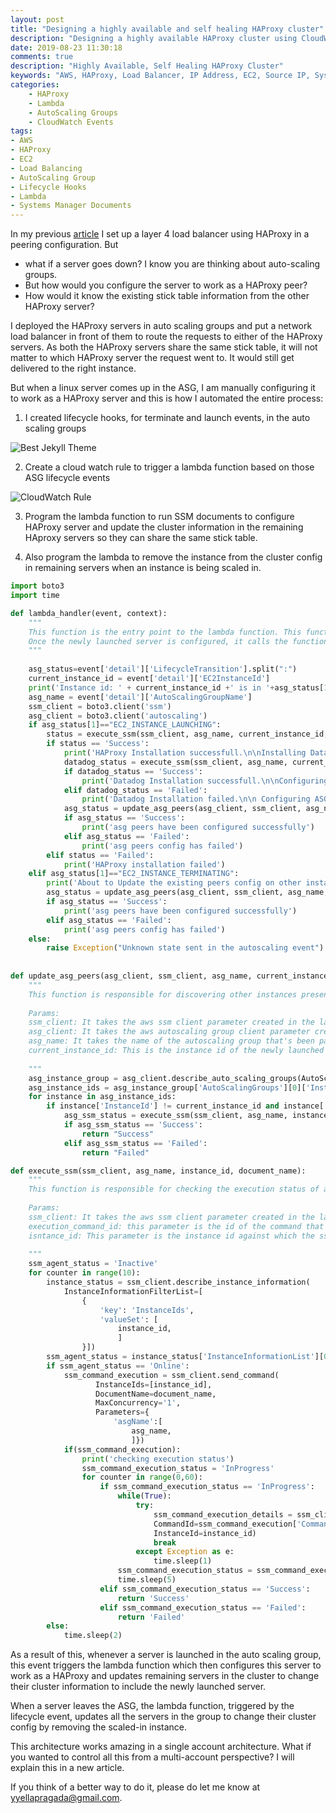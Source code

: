 ```yaml
---
layout: post
title: "Designing a highly available and self healing HAProxy cluster"
description: "Designing a highly available HAProxy cluster using CloudWatch, Lambda and SSM documents"
date: 2019-08-23 11:30:18
comments: true
description: "Highly Available, Self Healing HAProxy Cluster"
keywords: "AWS, HAProxy, Load Balancer, IP Address, EC2, Source IP, Systems Manager Documents, Lambda, CloudWatch, LifeCycle Hooks"
categories:
    - HAProxy
    - Lambda
    - AutoScaling Groups
    - CloudWatch Events
tags:
- AWS
- HAProxy
- EC2
- Load Balancing
- AutoScaling Group
- Lifecycle Hooks
- Lambda
- Systems Manager Documents
---
```


In my previous [article](../haproxyaws) I set up a layer 4 load balancer using HAProxy in a peering configuration. But 
<ul>
  <li>what if a server goes down? I know you are thinking about auto-scaling groups. </li>
  <li>But how would you configure the server to work as a HAProxy peer? </li>
  <li>How would it know the existing stick table information from the other HAProxy server?</li>
</ul>


I deployed the HAProxy servers in auto scaling groups and put a network load balancer in front of them to route the requests to either of the HAProxy servers. As both the HAProxy servers share the same stick table, it will not matter to which HAProxy server the request went to. It would still get delivered to the right instance.

But when a linux server comes up in the ASG, I am manually configuring it to work as a HAProxy server and this is how I automated the entire process:
1) I created lifecycle hooks, for terminate and launch events, in the auto scaling groups 

![Best Jekyll Theme]({{site.baseurl}}/assets/images/ASGHooks.png)


2) Create a cloud watch rule to trigger a lambda function based on those ASG lifecycle events

![CloudWatch Rule]({{site.baseurl}}/assets/images/CWRule.png)

3) Program the lambda function to run SSM documents to configure HAProxy server and update the cluster information in the remaining HAproxy servers so they can share the same stick table.

4) Also program the lambda to remove the instance from the cluster config in remaining servers when an instance is being scaled in.

```python
import boto3
import time

def lambda_handler(event, context):
    """
    This function is the entry point to the lambda function. This function is responsible for invoking the ssm-command on the newly launched server.
    Once the newly launched server is configured, it calls the function that configures rest of the servers in the auto scaling group.
    """
    
    asg_status=event['detail']['LifecycleTransition'].split(":")
    current_instance_id = event['detail']['EC2InstanceId']
    print('Instance id: ' + current_instance_id +' is in '+asg_status[1] + ' state')
    asg_name = event['detail']['AutoScalingGroupName']
    ssm_client = boto3.client('ssm')
    asg_client = boto3.client('autoscaling')
    if asg_status[1]=="EC2_INSTANCE_LAUNCHING":
        status = execute_ssm(ssm_client, asg_name, current_instance_id, 'Linux-InstallHAProxyASG')
        if status == 'Success':
            print('HAProxy Installation successfull.\n\nInstalling Datadog')
            datadog_status = execute_ssm(ssm_client, asg_name, current_instance_id, 'Linux-InstallDatadog')
            if datadog_status == 'Success':
                print('Datadog Installation successfull.\n\nConfiguring ASG peers')
            elif datadog_status == 'Failed':
                print('Datadog Installation failed.\n\n Configuring ASG peers')
            asg_status = update_asg_peers(asg_client, ssm_client, asg_name, current_instance_id)
            if asg_status == 'Success':
                print('asg peers have been configured successfully')
            elif asg_status == 'Failed':
                print('asg peers config has failed')
        elif status == 'Failed':
            print('HAProxy installation failed')
    elif asg_status[1]=="EC2_INSTANCE_TERMINATING":
        print('About to Update the existing peers config on other instances to remove the current instance from peers')
        asg_status = update_asg_peers(asg_client, ssm_client, asg_name, current_instance_id)
        if asg_status == 'Success':
            print('asg peers have been configured successfully')
        elif asg_status == 'Failed':
            print('asg peers config has failed')
    else:
        raise Exception("Unknown state sent in the autoscaling event")
        
        
def update_asg_peers(asg_client, ssm_client, asg_name, current_instance_id):
    """
    This function is responsible for discovering other instances present in the autoscaling group. It excludes the newly launched server and executes the ssm documents against all other servers.
    
    Params:
    ssm_client: It takes the aws ssm client parameter created in the lambda_handler function.
    asg_client: It takes the aws autoscaling group client parameter created in the lambda_handler function.
    asg_name: It takes the name of the autoscaling group that's been passed through the event.
    current_instance_id: This is the instance id of the newly launched server that is to be excluded from the ssm_command_execution
    
    """
    asg_instance_group = asg_client.describe_auto_scaling_groups(AutoScalingGroupNames=[asg_name])
    asg_instance_ids = asg_instance_group['AutoScalingGroups'][0]['Instances']
    for instance in asg_instance_ids:
        if instance['InstanceId'] != current_instance_id and instance['LifecycleState'] != "Terminating:Wait":
            asg_ssm_status = execute_ssm(ssm_client, asg_name, instance['InstanceId'],'Linux-InstallHAProxyASG')
            if asg_ssm_status == 'Success':
                return "Success"
            elif asg_ssm_status == 'Failed':
                return "Failed"

def execute_ssm(ssm_client, asg_name, instance_id, document_name):
    """
    This function is responsible for checking the execution status of an ssm command that is being run against a server.
    
    Params:
    ssm_client: It takes the aws ssm client parameter created in the lambda_handler function.
    execution_command_id: this parameter is the id of the command that has been invoked against a server.
    isntance_id: This parameter is the instance id against which the ssm document is being executed.
    
    """
    ssm_agent_status = 'Inactive'
    for counter in range(10):
        instance_status = ssm_client.describe_instance_information(
            InstanceInformationFilterList=[
                {
                    'key': 'InstanceIds',
                    'valueSet': [
                        instance_id,
                        ]
                }])
        ssm_agent_status = instance_status['InstanceInformationList'][0]['PingStatus']
        if ssm_agent_status == 'Online':
            ssm_command_execution = ssm_client.send_command(
                   InstanceIds=[instance_id],
                   DocumentName=document_name,
                   MaxConcurrency='1',
                   Parameters={
                       'asgName':[
                           asg_name,
                           ]})
            if(ssm_command_execution):
                print('checking execution status')
                ssm_command_execution_status = 'InProgress'
                for counter in range(0,60):
                    if ssm_command_execution_status == 'InProgress':
                        while(True):
                            try:
                                ssm_command_execution_details = ssm_client.get_command_invocation(
                                CommandId=ssm_command_execution['Command']['CommandId'],
                                InstanceId=instance_id)
                                break
                            except Exception as e:
                                time.sleep(1)
                        ssm_command_execution_status = ssm_command_execution_details['Status']
                        time.sleep(5)
                    elif ssm_command_execution_status == 'Success':
                        return 'Success'
                    elif ssm_command_execution_status == 'Failed':
                        return 'Failed'
        else:
            time.sleep(2)


 ```

As a result of this, whenever a server is launched in the auto scaling group, this event triggers the lambda function which then configures this server to work as a HAProxy and updates remaining servers in the cluster to change their cluster information to include the newly launched server.

When a server leaves the ASG, the lambda function, triggered by the lifecycle event, updates all the servers in the group to change their cluster config by removing the scaled-in instance.

This architecture works amazing in a single account architecture. What if you wanted to control all this from a multi-account perspective? I will explain this in a new article. 

If you think of a better way to do it, please do let me know at yyellapragada@gmail.com.